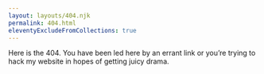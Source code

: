 ```yaml
---
layout: layouts/404.njk
permalink: 404.html
eleventyExcludeFromCollections: true
---
```


Here is the 404. You have been led here by an errant link or you’re trying to hack my website in hopes of getting juicy drama.
